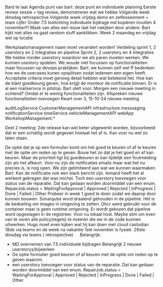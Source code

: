 Bard te laat
Agenda punt van bart: deze punt en individuele planning
Eerste review sessie = tag review, demonstreren wat we hebbe
Volgende week dinsdag retrospective
Volgende week vrijdag demo en zelfessesment = team cijfer
Onder 7.5 toelichting individuele bijdrage md kopiëren invullen 4  november!!!
Maak van alles een issue laat het nakijken door andere.
Bart kijkt niet alles na gaat random stuff aanklikken.
Week 2 maandag en vrijdag wel op locatie

Werkplaatsmanagement naam moet verandert worden!
Verdeling sprint 1, 2 userstory en 2 integraties en pipeline
Sprint 2, 2 userstory en 4 integraties
We hebbe minder userstory waardoor we als paren moeten werken.
We kunnen usestory opdelen.
We woude niet focussen op functionaliteiten maar focussen op devops praktijken.
Bart: we kunnen zelf wel ff bedenken hoe we de usecases kunen opsplitsen zodat iedereen een eigen heeft.
Acceptatie criteria moet genoeg detail hebben wat betekend het.
Hoe kan de klant goedkeurig geven, hoe krijgt de monteur de notificatie binnen.
Er is al een mailserivce in pitstop.
Bart stelt voor: Morgen een nieuwe meeting in ochtend? Omdat er te weinig functionaliteiten zijn.
Afspreken nieuwe functionaliteiten toevoegen
Kwart over 3, 15-10-24  nieuwe meeting

auditLogService
CustomerManagementAPI
infrastructure.messsaging
notificationService
timeService
vehicleManagementAPI
webApp
WorkshopManagement.*

Deel 2 meeting:
2de release kan wel beter uitgewerkt worden, bijvoorbeeld dat er een schattig wordt gegeven  hoelaat het af is. Kan voor nu wel zo laten staan.

De optie dat je op een formulier komt om het goed te keuren of af te keuren met de optie om reden op te geven.
Bouw het zo dat je het goed en af kan keuren. Maar de prioriteit ligt bij goedkeuren er kan tijdelijk een foutmelding zijn als het afkeurt.
Voor nu zijn de notificaties emails maar wat het nu precies is, is nog open. We zijn gelimiteerd aan wat we kunnen waarmaken.
Bart: Kan de notificatie ook een slack bericht zijn. Iemand heeft het al werkent gekregen dat was michel.
Toch een userstory toevoegen voor status van de reparatie. Dat kan gedaan worden doormiddel van een enum.
RepairJob.status = WaitingForApproval | Approved | Rejected | InProgress | Done | Failed | Other
Probeer in week 1 goed te doen zodat we daarop door kunnen bouwen.
Sonarqube word  draaiend gehouden  in de pipeline. Het is de bedoeling om images in omgeving te zetten.
Ghcr werd gebruikt voor de container maar is geen runtime omgeving. Er wordt gekozen dat pipeline word opgeslagen in de registreer. Voor nu  lokaal host.
Maybe slim om even van te voren alle policy(regels) te noteren die we in de code kunnen uitwerken.
Hugo moet even kijken wat hij kan doen met cloud castodian
18de via teams en de week na vakantie 1ste  november is fysiek.
29ste dinsdag via teams ( retrospective)
 
Belangrijk:
-	MD overnemen van 7.5 individuele bijdragen
     Belangrijk 2 nieuwe userstorys/bijwerken
-	De optie formulier goed keuren of af keuren met de optie om reden op te geven waarom.
-	een userstory toevoegen voor status van de reparatie. Dat kan gedaan worden doormiddel van een enum.
     RepairJob.status = WaitingForApproval | Approved | Rejected | InProgress | Done | Failed | Other
